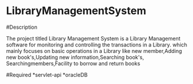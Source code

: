 # LibraryManagementSystem


#Description

The project titled Library Management System is a Library Management software for monitoring and controlling the transactions in a Library. which mainly focuses on basic operations in a
Library like new member,Adding new book&#39;s,Updating new information,Searching book&#39;s, Searchingmembers,Facility to borrow and return books


#Required
*servlet-api
*oracleDB

